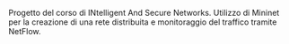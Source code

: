 Progetto del corso di INtelligent  And Secure Networks. Utilizzo di Mininet per la creazione di una rete distribuita e monitoraggio del traffico tramite NetFlow.
